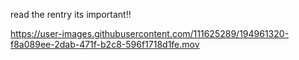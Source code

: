 
read the rentry its important!!

https://user-images.githubusercontent.com/111625289/194961320-f8a089ee-2dab-471f-b2c8-596f1718d1fe.mov

